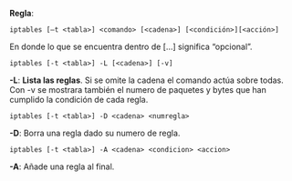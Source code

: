 **Regla**:
```
iptables [–t <tabla>] <comando> [<cadena>] [<condición>][<acción>]
```
En donde lo que se encuentra dentro de […] significa “opcional”.

```
iptables [-t <tabla>] -L [<cadena>] [-v]
```
**-L**: **Lista las reglas**. Si se omite la cadena el comando actúa sobre todas. Con -v se mostrara también el numero de paquetes y bytes que han cumplido la condición de cada regla.


```
iptables [-t <tabla>] -D <cadena> <numregla>
```
**-D**: Borra una regla dado su numero de regla.

```
iptables [-t <tabla>] -A <cadena> <condicion> <accion>
```
**-A**: Añade una regla al final.
